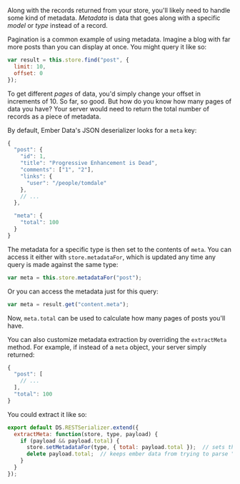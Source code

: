 Along with the records returned from your store, you'll likely need to handle some kind of metadata. *Metadata* is data that goes along with a specific *model* or *type* instead of a record.

Pagination is a common example of using metadata. Imagine a blog with far more posts than you can display at once. You might query it like so:

```js
var result = this.store.find("post", {
  limit: 10,
  offset: 0
});
```

To get different *pages* of data, you'd simply change your offset in increments of 10. So far, so good. But how do you know how many pages of data you have? Your server would need to return the total number of records as a piece of metadata.

By default, Ember Data's JSON deserializer looks for a `meta` key:

```js
{
  "post": {
    "id": 1,
    "title": "Progressive Enhancement is Dead",
    "comments": ["1", "2"],
    "links": {
      "user": "/people/tomdale"
    },
    // ...
  },

  "meta": {
    "total": 100
  }
}
```

The metadata for a specific type is then set to the contents of `meta`. You can access it either with `store.metadataFor`, which is updated any time any query is made against the same type:

```js
var meta = this.store.metadataFor("post");
```

Or you can access the metadata just for this query:

```js
var meta = result.get("content.meta");
```

Now, `meta.total` can be used to calculate how many pages of posts you'll have.

You can also customize metadata extraction by overriding the `extractMeta` method. For example, if instead of a `meta` object, your server simply returned:

```js
{
  "post": [
    // ...
  ],
  "total": 100
}
```

You could extract it like so:

```javascript {data-filename=app/serializers/application.js}
export default DS.RESTSerializer.extend({
  extractMeta: function(store, type, payload) {
    if (payload && payload.total) {
      store.setMetadataFor(type, { total: payload.total });  // sets the metadata for "post"
      delete payload.total;  // keeps ember data from trying to parse "total" as a record
    }
  }
});
```
